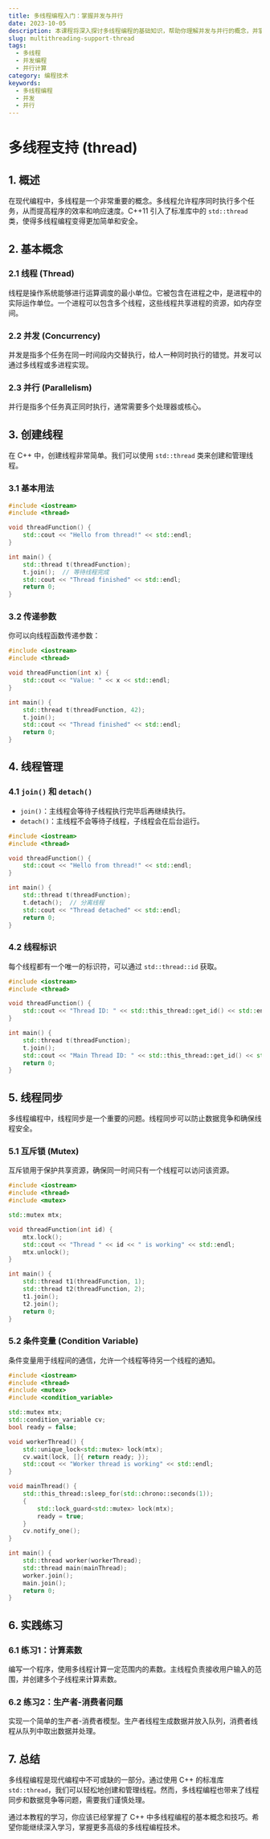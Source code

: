 ```yaml
---
title: 多线程编程入门：掌握并发与并行
date: 2023-10-05
description: 本课程将深入探讨多线程编程的基础知识，帮助你理解并发与并行的概念，并掌握如何在不同编程语言中实现多线程支持。
slug: multithreading-support-thread
tags:
  - 多线程
  - 并发编程
  - 并行计算
category: 编程技术
keywords:
  - 多线程编程
  - 并发
  - 并行
---
```


# 多线程支持 (thread)

## 1. 概述

在现代编程中，多线程是一个非常重要的概念。多线程允许程序同时执行多个任务，从而提高程序的效率和响应速度。C++11 引入了标准库中的 `std::thread` 类，使得多线程编程变得更加简单和安全。

## 2. 基本概念

### 2.1 线程 (Thread)

线程是操作系统能够进行运算调度的最小单位。它被包含在进程之中，是进程中的实际运作单位。一个进程可以包含多个线程，这些线程共享进程的资源，如内存空间。

### 2.2 并发 (Concurrency)

并发是指多个任务在同一时间段内交替执行，给人一种同时执行的错觉。并发可以通过多线程或多进程实现。

### 2.3 并行 (Parallelism)

并行是指多个任务真正同时执行，通常需要多个处理器或核心。

## 3. 创建线程

在 C++ 中，创建线程非常简单。我们可以使用 `std::thread` 类来创建和管理线程。

### 3.1 基本用法

```cpp
#include <iostream>
#include <thread>

void threadFunction() {
    std::cout << "Hello from thread!" << std::endl;
}

int main() {
    std::thread t(threadFunction);
    t.join();  // 等待线程完成
    std::cout << "Thread finished" << std::endl;
    return 0;
}
```

### 3.2 传递参数

你可以向线程函数传递参数：

```cpp
#include <iostream>
#include <thread>

void threadFunction(int x) {
    std::cout << "Value: " << x << std::endl;
}

int main() {
    std::thread t(threadFunction, 42);
    t.join();
    std::cout << "Thread finished" << std::endl;
    return 0;
}
```

## 4. 线程管理

### 4.1 `join()` 和 `detach()`

- `join()`：主线程会等待子线程执行完毕后再继续执行。
- `detach()`：主线程不会等待子线程，子线程会在后台运行。

```cpp
#include <iostream>
#include <thread>

void threadFunction() {
    std::cout << "Hello from thread!" << std::endl;
}

int main() {
    std::thread t(threadFunction);
    t.detach();  // 分离线程
    std::cout << "Thread detached" << std::endl;
    return 0;
}
```

### 4.2 线程标识

每个线程都有一个唯一的标识符，可以通过 `std::thread::id` 获取。

```cpp
#include <iostream>
#include <thread>

void threadFunction() {
    std::cout << "Thread ID: " << std::this_thread::get_id() << std::endl;
}

int main() {
    std::thread t(threadFunction);
    t.join();
    std::cout << "Main Thread ID: " << std::this_thread::get_id() << std::endl;
    return 0;
}
```

## 5. 线程同步

多线程编程中，线程同步是一个重要的问题。线程同步可以防止数据竞争和确保线程安全。

### 5.1 互斥锁 (Mutex)

互斥锁用于保护共享资源，确保同一时间只有一个线程可以访问该资源。

```cpp
#include <iostream>
#include <thread>
#include <mutex>

std::mutex mtx;

void threadFunction(int id) {
    mtx.lock();
    std::cout << "Thread " << id << " is working" << std::endl;
    mtx.unlock();
}

int main() {
    std::thread t1(threadFunction, 1);
    std::thread t2(threadFunction, 2);
    t1.join();
    t2.join();
    return 0;
}
```

### 5.2 条件变量 (Condition Variable)

条件变量用于线程间的通信，允许一个线程等待另一个线程的通知。

```cpp
#include <iostream>
#include <thread>
#include <mutex>
#include <condition_variable>

std::mutex mtx;
std::condition_variable cv;
bool ready = false;

void workerThread() {
    std::unique_lock<std::mutex> lock(mtx);
    cv.wait(lock, []{ return ready; });
    std::cout << "Worker thread is working" << std::endl;
}

void mainThread() {
    std::this_thread::sleep_for(std::chrono::seconds(1));
    {
        std::lock_guard<std::mutex> lock(mtx);
        ready = true;
    }
    cv.notify_one();
}

int main() {
    std::thread worker(workerThread);
    std::thread main(mainThread);
    worker.join();
    main.join();
    return 0;
}
```

## 6. 实践练习

### 6.1 练习1：计算素数

编写一个程序，使用多线程计算一定范围内的素数。主线程负责接收用户输入的范围，并创建多个子线程来计算素数。

### 6.2 练习2：生产者-消费者问题

实现一个简单的生产者-消费者模型。生产者线程生成数据并放入队列，消费者线程从队列中取出数据并处理。

## 7. 总结

多线程编程是现代编程中不可或缺的一部分。通过使用 C++ 的标准库 `std::thread`，我们可以轻松地创建和管理线程。然而，多线程编程也带来了线程同步和数据竞争等问题，需要我们谨慎处理。

通过本教程的学习，你应该已经掌握了 C++ 中多线程编程的基本概念和技巧。希望你能继续深入学习，掌握更多高级的多线程编程技术。